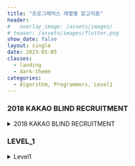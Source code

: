 ```yaml
---
title: "프로그래머스 레벨별 알고리즘"
header:
#   overlay_image: /assets/images/
# teaser: /assets/images/flutter.png
show_date: false
layout: single
date: 2023-05-05
classes:
  - landing
  - dark-theme
categories:
  - Algorithm, Programmers, Level1
---
```


### 2018 KAKAO BLIND RECRUITMENT


<details>
<summary> 2018 KAKAO BLIND RECRUITMENT </summary>
<div markdown="1">   

### [1차]캐시
- **문제 설명**

지도개발팀에서 근무하는 제이지는 지도에서 도시 이름을 검색하면 해당 도시와 관련된 맛집 게시물들을 데이터베이스에서 읽어 보여주는 서비스를 개발하고 있다.
이 프로그램의 테스팅 업무를 담당하고 있는 어피치는 서비스를 오픈하기 전 각 로직에 대한 성능 측정을 수행하였는데, 제이지가 작성한 부분 중 데이터베이스에서 게시물을 가져오는 부분의 실행시간이 너무 오래 걸린다는 것을 알게 되었다.
어피치는 제이지에게 해당 로직을 개선하라고 닦달하기 시작하였고, 제이지는 DB 캐시를 적용하여 성능 개선을 시도하고 있지만 캐시 크기를 얼마로 해야 효율적인지 몰라 난감한 상황이다.
어피치에게 시달리는 제이지를 도와, DB 캐시를 적용할 때 캐시 크기에 따른 실행시간 측정 프로그램을 작성하시오.

- 해결방법

먼저 문자에서 대문자와 소문자를 구분하지 않으므로 모든 소문자를 대문자로 바꿔주는 upeercase 함수를 사용하였다.

이후 캐시사이즈가 0인 경우는 예외 처리를 해주었고 이후 캐시사이즈는 1이상이므로 먼저 캐시사이즈에 1개의 캐시를 넣어주고 시작하였다. 이후 모든 도시를 돌면서 캐시에 있는지 확인하고 있다면 hit 없다면 miss를 계산하였다. 이 문제에서는 cache hit이더라도 해당 캐시는 사용을 했으므로 가장 마지막으로 보내주어야 한다가 포인트이다!

```c++
#include <string>
#include <vector>
#include <algorithm>
#include <iostream>

using namespace std;

string to_uppercase(string s){
    for(int i=0; i<s.size(); i++){
        if(s[i] >='a' && s[i] <='z'){
            s[i] = s[i] - 32;
        }
    }
    return s;
}

int solution(int cacheSize, vector<string> cities) {
    if(cacheSize==0) // 예외처리
        return cities.size() * 5;
    
    int answer = 5;
    vector<string>cache;
    cache.push_back(to_uppercase(cities[0]));
                                                   
    int j = 0;
    for(int i=1; i<cacheSize; i++){
        for(j=0; j<cache.size(); j++){
            if(cache[j] == to_uppercase(cities[i])){ // hit
                cache.erase(cache.begin()+j);
                cache.push_back(to_uppercase(cities[i]));
                answer++;
                break;
            }
        }
        if(j==cache.size()){ // miss
            cache.push_back(to_uppercase(cities[i]));
            answer = answer + 5;
        }
    }
    
    
    for(int i=cacheSize; i<cities.size(); i++){
        for(j=0; j<cache.size(); j++){
            if(cache[j] == to_uppercase(cities[i])){ // cache hit
                cache.erase(cache.begin()+j);
                cache.push_back(to_uppercase(cities[i]));
                answer++;
                break;
            }
        }
        if(j==cache.size()){ // cache miss
            if(cache.size()==cacheSize)
                cache.erase(cache.begin());
            cache.push_back(to_uppercase(cities[i]));
            answer = answer + 5;
        }
    }
    return answer;
}
```

### [1차] 뉴스 클러스터링

- **문제 설명**

기사의 제목을 기준으로 "블라인드 전형"에 주목하는 기사와 "코딩 테스트"에 주목하는 기사로 나뉘는 걸 발견했다. 튜브는 이들을 각각 묶어서 보여주면 카카오 공채 관련 기사를 찾아보는 사용자에게 유용할 듯싶었다.
유사한 기사를 묶는 기준을 정하기 위해서 논문과 자료를 조사하던 튜브는 "자카드 유사도"라는 방법을 찾아냈다.
자카드 유사도는 집합 간의 유사도를 검사하는 여러 방법 중의 하나로 알려져 있다. 두 집합 A, B 사이의 자카드 유사도 J(A, B)는 두 집합의 교집합 크기를 두 집합의 합집합 크기로 나눈 값으로 정의된다.
예를 들어 집합 A = {1, 2, 3}, 집합 B = {2, 3, 4}라고 할 때, 교집합 A ∩ B = {2, 3}, 합집합 A ∪ B = {1, 2, 3, 4}이 되므로, 집합 A, B 사이의 자카드 유사도 J(A, B) = 2/4 = 0.5가 된다. 집합 A와 집합 B가 모두 공집합일 경우에는 나눗셈이 정의되지 않으니 따로 J(A, B) = 1로 정의한다.
자카드 유사도는 원소의 중복을 허용하는 다중집합에 대해서 확장할 수 있다. 다중집합 A는 원소 "1"을 3개 가지고 있고, 다중집합 B는 원소 "1"을 5개 가지고 있다고 하자. 이 다중집합의 교집합 A ∩ B는 원소 "1"을 min(3, 5)인 3개, 합집합 A ∪ B는 원소 "1"을 max(3, 5)인 5개 가지게 된다. 다중집합 A = {1, 1, 2, 2, 3}, 다중집합 B = {1, 2, 2, 4, 5}라고 하면, 교집합 A ∩ B = {1, 2, 2}, 합집합 A ∪ B = {1, 1, 2, 2, 3, 4, 5}가 되므로, 자카드 유사도 J(A, B) = 3/7, 약 0.42가 된다.
이를 이용하여 문자열 사이의 유사도를 계산하는데 이용할 수 있다. 문자열 "FRANCE"와 "FRENCH"가 주어졌을 때, 이를 두 글자씩 끊어서 다중집합을 만들 수 있다. 각각 {FR, RA, AN, NC, CE}, {FR, RE, EN, NC, CH}가 되며, 교집합은 {FR, NC}, 합집합은 {FR, RA, AN, NC, CE, RE, EN, CH}가 되므로, 두 문자열 사이의 자카드 유사도 J("FRANCE", "FRENCH") = 2/8 = 0.25가 된다.

- 해결방법
해당 문제는 코드 구현력만 있으면 해결 할 수 있는 난이도의 문제였다. 문제에서 대소문자 구분을 하지 않으므로 모든 문자는 대문자로 맞춰주고 시작했다. 이후 각각의 단어들은 2개의 쌍으로 나눠주어야 하며 이 때 알파벳이 아닌 문자가 포함된 경우는 제외하는 식으로 문자열을 전처리를 진행했다. 그 다음으로는 간단하다 하나의 문자열 vector에서 다른 문자열 vector를 순회하면서 같은 값이 있다면 교집합에 추가하고 없다면 합집합에 추가하는 방식으로 문제를 해결했다.

```c++
#include <string>
#include <algorithm>
#include <vector>

using namespace std;

string to_uppercase(string str){
    for(int i=0; i<str.length(); i++){
        if(str[i] >= 'a' && str[i] <= 'z')
            str[i] = str[i] - 32;
    }
    return str;
}

int clustering(vector<string>&s1, vector<string>&s2)
{
    // 있으면 새로운 교집합 
    // 없으면 s1 + 합집합
    if(s1.size() < s2.size()){
        vector<string>tmp = s1;
        s1  = s2;
        s2 = tmp;
    }
    vector<string>v1;
    vector<string>v2 = s1;
    int j = 0;
    for(int i=0; i<s2.size(); i++){
        string key = s2[i];
        bool check = false;
        for(j=0; j<s1.size(); j++){
            if(s1[j] == key){ // 교집합
                s1.erase(s1.begin() + j);
                v1.push_back(key);
                check = true;
                break;
            }
        }
        if(check == false) // s1+ 합집합
            v2.push_back(key);
    }
    return ((double)v1.size() / (double)v2.size()) * 65536;;
}


vector<string> cut_str(string from){
    vector<string>s;
    
    for(int i=0; i<from.length()-1; i++){
        string temp = "";
        if(from[i] >= 'A' && from[i] <='Z'){
            if(from[i+1] >= 'A' && from[i+1] <='Z'){
                temp += from[i];
                temp += from[i+1];
                s.push_back(temp);
            }
        }
    }
    return s;
}

int solution(string str1, string str2) {
    int answer = 0;
    str1 = to_uppercase(str1);
    str2 = to_uppercase(str2);
    vector<string>s1 = cut_str(str1);
    vector<string>s2 = cut_str(str2);
    if(s1.size() == 0 && s2.size()==0)
        return 65536;
    if(s1.size() == 0 || s2.size()==0)
        return 0;
    answer = clustering(s1, s2);
    return answer;
}
```

### [1차] 다트 게임
- **문제 설명**

카카오톡 게임별의 하반기 신규 서비스로 다트 게임을 출시하기로 했다. 다트 게임은 다트판에 다트를 세 차례 던져 그 점수의 합계로 실력을 겨루는 게임으로, 모두가 간단히 즐길 수 있다.
갓 입사한 무지는 코딩 실력을 인정받아 게임의 핵심 부분인 점수 계산 로직을 맡게 되었다. 다트 게임의 점수 계산 로직은 아래와 같다.
다트 게임은 총 3번의 기회로 구성된다.
각 기회마다 얻을 수 있는 점수는 0점에서 10점까지이다.
점수와 함께 Single(S), Double(D), Triple(T) 영역이 존재하고 각 영역 당첨 시 점수에서 1제곱, 2제곱, 3제곱 (점수1 , 점수2 , 점수3 )으로 계산된다.
옵션으로 스타상(*) , 아차상(#)이 존재하며 스타상(*) 당첨 시 해당 점수와 바로 전에 얻은 점수를 각 2배로 만든다. 아차상(#) 당첨 시 해당 점수는 마이너스된다.
스타상(*)은 첫 번째 기회에서도 나올 수 있다. 이 경우 첫 번째 스타상(*)의 점수만 2배가 된다. (예제 4번 참고)
스타상(*)의 효과는 다른 스타상(*)의 효과와 중첩될 수 있다. 이 경우 중첩된 스타상(*) 점수는 4배가 된다. (예제 4번 참고)
스타상(*)의 효과는 아차상(#)의 효과와 중첩될 수 있다. 이 경우 중첩된 아차상(#)의 점수는 -2배가 된다. (예제 5번 참고)
Single(S), Double(D), Triple(T)은 점수마다 하나씩 존재한다.
스타상(*), 아차상(#)은 점수마다 둘 중 하나만 존재할 수 있으며, 존재하지 않을 수도 있다.
0~10의 정수와 문자 S, D, T, *, #로 구성된 문자열이 입력될 시 총점수를 반환하는 함수를 작성하라.


- 해결방법
해당 문제는 별다른 예외케이스는 없는 문제였지만 입력으로 주어진 String을 주어진 조건에 맞게 나누는게 조금 까다로웠다 해당 문제는 총 3개의 파트로 나눠야 한다.
1. 점수
- 보너스 문자가 나오기 전까지 값을 점수로 취급
2. 보너스
- S,D,T 중 하나의 문자가 들어오면 보너스로 취급
3. 옵션 
- *, #가 들어오면 조건에 맞게 처리
이 중 옵션은 항상 주어지는 것은 아니다. 문자열을 3개의 파트로만 나눌 수 있다면 쉽게 해결이 가능하다.

```c++
#include <string>
#include <iostream>
#include <vector>
#include <cmath>
#include <vector>

using namespace std;

// 점수 0 ~ 10

// 보너스 S,D,T
// 각 점수를 보너스 만큼 제곱 S = 1, D = 2, T = 3

// *, #
// 스타상 : 해당 점수와 바로 전에 얻은 점수 2배
// 이전 값이 없는 경우 : 그 값만 2배
// 중복 된 경우 : 중첩된 스타상 4배
// 아차상과의 중복 : 아차상의 점수는 -2배
// 아차상 : 당첨 시 해당 점수 마이너스

vector<int> sep_bonus(string dartResult){
    vector<int>bonus;
    
    for(int i=0; i<dartResult.size(); i++){
        if(dartResult[i] == 'S'){
            bonus.push_back(1);
        }
        else if(dartResult[i] == 'D')
            bonus.push_back(2);
        else if(dartResult[i] == 'T')
            bonus.push_back(3);
    }
    return bonus;
}

vector<int> sep_socre(string dartResult){
    vector<int>bonus = sep_bonus(dartResult);
    vector<char>opt(3);
    vector<int>scores;
    int idx = 0;
    int score = 0;
    int count = 0;
    
    for(int i=0; i<dartResult.size(); i++){
        score = 0;
        idx = 0;
        if(dartResult[i+idx]>= '0' && dartResult[i+idx] <='9'){
            while(dartResult[i+idx]>= '0' && dartResult[i+idx] <='9'){
                score *= 10;
                score += dartResult[i+idx] -48;
                idx++;
            }
            int temp = pow(score, bonus[count++]);
            scores.push_back(temp);
        }
        if(dartResult[i+idx] == '*')
            opt[count-1] = '*';
        else if(dartResult[i+idx] == '#')
            opt[count-1] = '#';
        i = i + idx;
    }
    
    
    for(int i=0; i<opt.size(); i++){       
        if(i==0 && opt[i] == '*'){
            // 시작 하자마자 2배 찬스인 경우 그 값만 2배
            scores[i] = scores[i]*2; 
        }
        else if(opt[i] == '*'){ // 스타상의 경우
            scores[i] = scores[i] *2; 
            scores[i-1] = scores[i-1] *2;
        }
        else if(opt[i] == '#'){ //아차상의 경우 그 값만 -
            scores[i] = scores[i] * -1;
        }
    }
    return scores;
}

void print(vector<int>&V){
    for(auto v: V)
        cout << v << " ";
    cout << "\n";
}

int solution(string dartResult) {
    int answer = 0;
    vector<int>scores = sep_socre(dartResult);
    // print(scores);
    for(auto score : scores){
        answer += score;
    }
    return answer;
}
```

</div>
</details>

 




### LEVEL_1

<details>
<summary> Level1 </summary>
<div markdown="1">   

### 1. 추억 점수
- 문제 설명 :  그리워하는 사람의 이름을 담은 문자열 배열 name, 각 사람별 그리움 점수를 담은 정수 배열 yearning, 각 사진에 찍힌 인물의 이름을 담은 이차원 문자열 배열 photo가 매개변수로 주어질 때, 사진들의 추억 점수를 photo에 주어진 순서대로 배열에 담아 return하는 solution 함수를 완성하시오.

- 해결 방법 : 각각의 사람당 그리움 점수를 map 자료구조로 담아준 후 해당 사진에서 등장한 인물들을 map구조에서 seach한 후 값들을 총합해주는 식으로 해결하였다.

```c++
#include <string>
#include <vector>
#include <map>

using namespace std;

vector<int> solution(vector<string> name, vector<int> yearning, vector<vector<string>> photo) {
    vector<int> answer;
    map<string, int>m;
    
    for(int i=0; i<name.size(); i++)
    {
        m.insert(pair(name[i], yearning[i]));
    }
    
    for(int i= 0; i< photo.size(); i++)
    {
        int sum = 0;
        for(int j=0; j<photo[i].size(); j++){
            sum += m[photo[i][j]];
        }
        answer.push_back(sum);
    }
    return answer;
}

```


### 2. 음양 더하기
- 문제 설명 : 어떤 정들이 있습니다. 이 정수들의 절댓값을 차례대로 담은 정수 배열 absolutes와 이 정수들의 부호를 차례대로 담은 불리언 배열 signs가 매개변수로 주어집니다. 실제 정수들의 합을 구하여 return 하도록 solution 함수를 완성하시오.

- 해결 방법 : 단순하게 flase값에는 -를 곱해주고 true값은 그대로 더해주는식으로 해결이 가능하다.

```c++
#include <iostream>
#include <algorithm>
#include <string>
#include <vector>

using namespace std;

int solution(vector<int> absolutes, vector<bool> signs) {
    int answer = 0;
    
    for(int i=0; i<absolutes.size(); i++)
    {
        if(signs[i] == true)
        {
            answer += absolutes[i];
        }
        else
            answer += absolutes[i] * -1;
    }
    
    return answer;
}
```

### 3. 없는 숫자 더하기
- 문제 설명 : 0부터 9까지의 숫자 중 일부가 들어있는 정수 배열 numbers가 매개변수로 주어집니다. numbers에서 찾을 수 없는 0부터 9까지의 숫자를 모두 찾아 더한 수를 return 하도록 solution 함수를 완성하시오.

- 해결 방법 : 기존 numbers 배열을 정렬 후 0~9까지 있는 vector와 비교하여 만약 vector에는 있지만 numbers에 없다면 정답값을 더해주는 방식으로 해결하였으며 효율성은 고려하지 않아도 되는 문제였으므로 쉽게 해결 가능했다.

```c++
#include <string>
#include <vector>
#include <algorithm>
#include <iostream>

using namespace std;

int solution(vector<int> numbers) {
    sort(numbers.begin(), numbers.end());
    vector<int>v(10, 0);
    bool check = false;
    int answer = 0;
    for(int i=0; i<v.size(); i++)
        v[i] = i;
    for(int i=0; i<v.size(); i++)
    {
        check =false;
        for(int j=0; j<numbers.size(); j++)
        {
            if(v[i] == numbers[j])
            {
                check = true;
                break;
            }
            check = false;
        }
        if(check==false)
            answer += v[i];
    }
    return answer;
}
```

### 4. 약수의 개수와 덧셈
- 문제 설명 : 두 정수 left와 right가 매개변수로 주어집니다. left부터 right까지의 모든 수들 중에서, 약수의 개수가 짝수인 수는 더하고, 약수의 개수가 홀수인 수는 뺀 수를 return 하도록 solution 함수를 완성하시오

- 해결 방법 : 해당 문제는 시간복잡도를 고려할 필요 없이 해당 수의 약수의 개수를 구한 후 약수의 개수의 홀짝에 맞춰 계산을 해주면 쉽게 해결이 가능한 문제이다.

```c++
#include <string>
#include <vector>

using namespace std;

int count(int n)
{
    int answer = 0;
    for(int i=1; i<=n; i++)
    {
        if(n%i ==0)
            answer++;
    }
    return answer;
}

int solution(int left, int right) {
    int answer = 0;
    int cnt = 0;
    
    for(int i=left; i<= right; i++)
    {
        cnt = count(i);
        if(cnt % 2==0)
            answer += i;
        else
            answer -= i;
    }
    return answer;
}
```

### 5. 예산
- 문제 설명 : 부서별로 신청한 금액이 들어있는 배열 d와 예산 budget이 매개변수로 주어질 때, 최대 몇 개의 부서에 물품을 지원할 수 있는지 return 하도록 solution 함수를 완성해주세요.

- 해결 방법 : 해당 문제는 예산 Vector를 정렬하여 현재 값들을 더해서 예산을 초과하면 멈추면 된다.

```c++
#include <iostream>
#include <algorithm>
#include <stdio.h>
#include <string>
#include <vector>

using namespace std;

int solution(vector<int> d, int budget) {
    int answer = 0;
    sort(d.begin(), d.end());
    
    int sum = 0;
    for(int i=0; i<d.size(); i++)
    {
        if(sum + d[i] <= budget){
            sum += d[i];
            answer++;
        }
        else
            break;
    }
    
    
    return answer;
}
```

### 6. 삼총사
- 문제 설명 : 한국중학교 학생들의 번호를 나타내는 정수 배열 number가 매개변수로 주어질 때, 학생들 중 삼총사를 만들 수 있는 방법의 수를 return 하도록 solution 함수를 완성하세요.

- 해결 방법 : 브루트포스 방식으로 해결해도 시간초과가 나지 않는다 따라서 3중포문을 이용하여 하나씩 비교하여 총합이 0이되면 방법의 수를 1개씩 늘려주는 방식으로 해결이 가능하다.

```c++
#include <string>
#include <vector>
#include <algorithm>

using namespace std;

int solution(vector<int> number) {
    int answer = 0;
    int sum = 0;
    
    for(int i=0; i<number.size()-2; i++){
        sum = number[i];
        for(int j=i+1; j<number.size()-1; j++){
            sum += number[j];
            for(int k=j+1; k<number.size(); k++){
                sum += number[k];
                if(sum ==0)
                    answer++;
                sum = sum - number[k];
            }
            sum = sum - number[j];
        }
    }
    return answer;
}
```

### 7. 비밀지도
- 문제 설명 : 네오가 프로도의 비상금을 손에 넣을 수 있도록, 비밀지도의 암호를 해독하는 작업을 도와줄 프로그램을 작성하라.

- 해결 방법 : 해당 문제는 진법 변환만 할 수 있다면 어렵지 않게 해결할 수 있는 문제이다. c++ stl 라이브러리인 bitset을 사용하려고 했지만 bitset의 자리수 인자가 변수는 사용이 불가능하여 따로 진법 변환하는 함수를 만들어서 해결했다.

```c++
#include <string>
#include <vector>

using namespace std;

string dec_to_bi(int size, int n)
{
    string bi;
    for(int i=0; i<size; i++)
        bi += '0'; // 해당 자릿수 만큼 문자열 생성
    int idx = size-1;
    while(n){
        bi[idx--] = (n%2) + '0'; // 2진법으로 변환
        n = n/2;
    }
    return bi;
}

string concat(string a, string b)
{
    int size = a.size();
    string con_string ="";
    for(int i=0; i<size; i++){
        if(a[i] == '1' || b[i] =='1')
            con_string += '#'; // 둘 중 하나라도 1이라면 #
        else
            con_string += ' '; // 아니면 공백
    }
    return con_string;
}

vector<string> solution(int n, vector<int> arr1, vector<int> arr2) {
    
    vector<string> answer;
    
    for(int i=0; i<arr1.size(); i++){
        answer.push_back(concat(dec_to_bi(n, arr1[i]), dec_to_bi(n, arr2[i])));
    }

    return answer;
}
```

### 8. 숫자 문자열과 영단어
- 문제 설명 : 네오와 프로도가 숫자놀이를 하고 있습니다. 네오가 프로도에게 숫자를 건넬 때 일부 자릿수를 영단어로 바꾼 카드를 건네주면 프로도는 원래 숫자를 찾는 게임입니다.

- 해결 방법 : switch문 또는 if문으로 분기 처리를 하여 하드코딩하면 쉽게 해결가능

```c++
#include <string>
#include <vector>
#include <algorithm>
#include <iostream>

using namespace std;

int char_to_int(string str, int *answer, int idx)
{
    *answer = (*answer) * 10;  
    if(str[idx] == 'z'){
        *answer = (*answer) + 0;
        return 4;
    }
    else if(str[idx] == 'o'){
        *answer = (*answer) + 1;
        return 3;
    }
    else if(str[idx] == 't'){
        if(str[idx+1]== 'w'){
            *answer = (*answer) + 2;
            return 3;
        }
        else{
            *answer = (*answer) + 3;
            return 5;
        }
    }
    else if(str[idx] == 'f'){
        if(str[idx+1] == 'o'){
            *answer = (*answer) + 4;
            return 4;
        }
        else{
            *answer = (*answer) + 5;
            return 4;
        }
    }
    else if(str[idx] == 's'){
        if(str[idx+1] == 'i'){
            *answer = (*answer) + 6;
            return 3;
        }
        else{
            *answer = (*answer) + 7;
            return 5;
        }
    }
    else if(str[idx] == 'e'){
        *answer = (*answer) + 8;
        return 5;
    }
    else if(str[idx] == 'n'){
        *answer = (*answer) + 9;
        return 4;
    }
    else{
        *answer = (*answer) + str[idx] - '0';
        return 1;
    }
}

int solution(string s) {
    int answer = 0;
    int i = 0;
    while(i<s.size()){
        i = i + char_to_int(s, &answer, i);    
    }
    
    return answer;
}
```

### 9. 콜라문제
- 문제 설명 : 콜라를 받기 위해 마트에 주어야 하는 병 수 a, 빈 병 a개를 가져다 주면 마트가 주는 콜라 병 수 b, 상빈이가 가지고 있는 빈 병의 개수 n이 매개변수로 주어집니다. 상빈이가 받을 수 있는 콜라의 병 수를 return 하도록 solution 함수를 작성해주세요.

- 해결 방법 : 해당 문제는 주어진 조건을 적절하게 사용하여 식을 만드는 단순한 코드 구현문제로 약간의 수학적 지식과 코드 구현력만 있다면 쉽게 해결이 가능한 문제이다.

```c++
#include <string>
#include <vector>

using namespace std;

int solution(int a, int b, int n) {
    int answer = 0;
    while(n>=a){
        answer = answer + (n/a)*b;
        if(n%a ==0){
            n = (n/a)*b;
        }
        else{
            int remain = n%a;
            n = (n/a)*b + remain;
        }
    }
    return answer;
}
```

</div>
</details>

<!-- 
<details>
<summary>  </summary>
<div markdown="1">   

</div>
</details> -->


